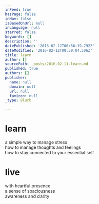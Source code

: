 ```yaml
---
inFeed: true
hasPage: false
inNav: false
isBasedOnUrl: null
inLanguage: null
starred: false
keywords: []
description: ''
datePublished: '2016-02-12T00:56:19.792Z'
dateModified: '2016-02-12T00:50:04.506Z'
title: learn
author: []
sourcePath: _posts/2016-02-11-learn.md
published: true
authors: []
publisher:
  name: null
  domain: null
  url: null
  favicon: null
_type: Blurb

---
```

# learn

a simple way to manage stress  
how to manage thoughts and feelings  
how to  stay connected to your essential self

# live

with heartful presence  
a sense of spaciousness  
awareness and clarity